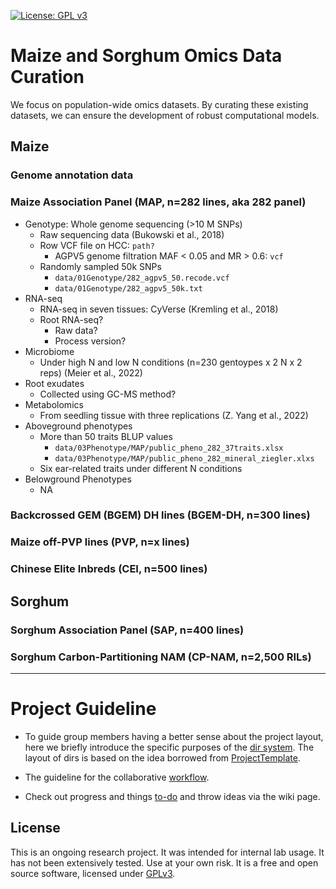 [![License: GPL v3](https://img.shields.io/badge/License-GPL%20v3-blue.svg)](http://www.gnu.org/licenses/gpl-3.0)

# Maize and Sorghum Omics Data Curation

We focus on population-wide omics datasets. By curating these existing datasets, we can ensure the development of robust computational models.

## Maize

### Genome annotation data

### Maize Association Panel (MAP, n=282 lines, aka 282 panel)

- Genotype: Whole genome sequencing (>10 M SNPs)
  - Raw sequencing data (Bukowski et al., 2018)
  - Row VCF file on HCC: `path?`
    - AGPV5 genome filtration MAF < 0.05 and MR > 0.6: `vcf` 
  - Randomly sampled 50k SNPs
    - `data/01Genotype/282_agpv5_50.recode.vcf`
    - `data/01Genotype/282_agpv5_50k.txt`
- RNA-seq
  - RNA-seq in seven tissues: CyVerse (Kremling et al., 2018)
  - Root RNA-seq?
    - Raw data?
    - Process version?
- Microbiome
  - Under high N and low N conditions (n=230 gentoypes x 2 N x 2 reps) (Meier et al., 2022)
- Root exudates
  - Collected using GC-MS method? 
- Metabolomics
  - From seedling tissue with three replications (Z. Yang et al., 2022)
- Aboveground phenotypes
  - More than 50 traits BLUP values 
    - `data/03Phenotype/MAP/public_pheno_282_37traits.xlsx`
    - `data/03Phenotype/MAP/public_pheno_282_mineral_ziegler.xlxs`
  - Six ear-related traits under different N conditions
- Belowground Phenotypes
  - NA


### Backcrossed GEM (BGEM) DH lines (BGEM-DH, n=300 lines)

### Maize off-PVP lines (PVP, n=x lines)


### Chinese Elite Inbreds (CEI, n=500 lines)

## Sorghum

### Sorghum Association Panel (SAP, n=400 lines)

### Sorghum Carbon-Partitioning NAM (CP-NAM, n=2,500 RILs)



------------------------

# Project Guideline

- To guide group members having a better sense about the project layout, here we briefly introduce the specific purposes of the [dir system](https://jyanglab.github.io/2017-01-07-project/). The layout of dirs is based on the idea borrowed from [ProjectTemplate](http://projecttemplate.net/architecture.html).

- The guideline for the collaborative [workflow](https://jyanglab.github.io/2017-01-10-project-using-github/).

- Check out progress and things [to-do](TODO.md) and throw ideas via the wiki page.


## License
This is an ongoing research project. It was intended for internal lab usage. It has not been extensively tested. Use at your own risk.
It is a free and open source software, licensed under [GPLv3](LICENSE).
